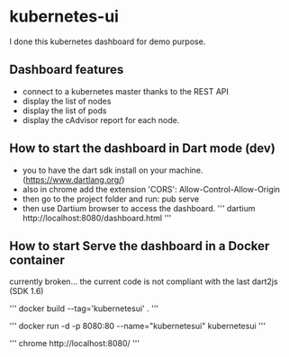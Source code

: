 kubernetes-ui
=============

I done this kubernetes dashboard for demo purpose.

Dashboard features
------------------

-	connect to a kubernetes master thanks to the REST API
-	display the list of nodes
-	display the list of pods
-	display the cAdvisor report for each node.

How to start the dashboard in Dart mode (dev)
---------------------------------------------

-	you to have the dart sdk install on your machine. (https://www.dartlang.org/)
-	also in chrome add the extension 'CORS': Allow-Control-Allow-Origin
-	then go to the project folder and run: pub serve
-	then use Dartium browser to access the dashboard. ''' dartium http://localhost:8080/dashboard.html '''

How to start Serve the dashboard in a Docker container
------------------------------------------------------

currently broken... the current code is not compliant with the last dart2js (SDK 1.6)

''' docker build --tag='kubernetesui' . '''

''' docker run -d -p 8080:80 --name="kubernetesui" kubernetesui '''

''' chrome http://localhost:8080/ '''
